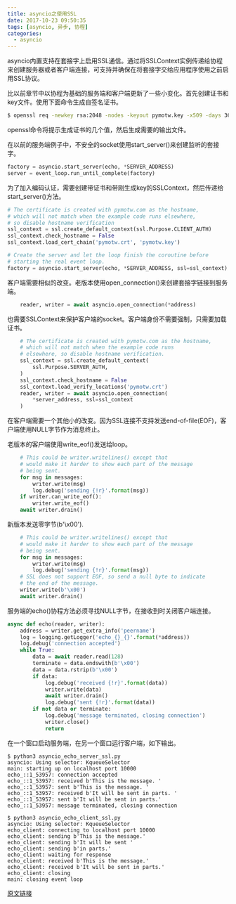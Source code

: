 ```yaml
---
title: asyncio之使用SSL
date: 2017-10-23 09:50:35
tags: [asyncio, 异步, 协程]
categories:
  - asyncio
---
```


asyncio内置支持在套接字上启用SSL通信。通过将SSLContext实例传递给协程来创建服务器或者客户端连接，可支持并确保在将套接字交给应用程序使用之前启用SSL协议。

比以前章节中以协程为基础的服务端和客户端更新了一些小变化。首先创建证书和key文件。使用下面命令生成自签名证书。

```sh
$ openssl req -newkey rsa:2048 -nodes -keyout pymotw.key -x509 -days 365 -out pymotw.crt
```

openssl命令将提示生成证书的几个值，然后生成需要的输出文件。

在以前的服务端例子中，不安全的socket使用start_server()来创建监听的套接字。

```python
factory = asyncio.start_server(echo, *SERVER_ADDRESS)
server = event_loop.run_until_complete(factory)
```

为了加入编码认证，需要创建带证书和带刚生成key的SSLContext，然后传递给start_server()方法。

```python
# The certificate is created with pymotw.com as the hostname,
# which will not match when the example code runs elsewhere,
# so disable hostname verification
ssl_context = ssl.create_default_context(ssl.Purpose.CLIENT_AUTH)
ssl_context.check_hostname = False
ssl_context.load_cert_chain('pymotw.crt', 'pymotw.key')

# Create the server and let the loop finish the coroutine before
# starting the real event loop.
factory = asyncio.start_server(echo, *SERVER_ADDRESS, ssl=ssl_context)
```
客户端需要相似的改变。老版本使用open_connection()来创建套接字链接到服务端。

```python
    reader, writer = await asyncio.open_connection(*address)
```

也需要SSLContext来保护客户端的socket。客户端身份不需要强制，只需要加载证书。

```python
    # The certificate is created with pymotw.com as the hostname,
    # which will not match when the example code runs
    # elsewhere, so disable hostname verification.
    ssl_context = ssl.create_default_context(
        ssl.Purpose.SERVER_AUTH,
    )
    ssl_context.check_hostname = False
    ssl_context.load_verify_locations('pymotw.crt')
    reader, writer = await asyncio.open_connection(
        *server_address, ssl=ssl_context
    )
```

在客户端需要一个其他小的改变。因为SSL连接不支持发送end-of-file(EOF)，客户端使用NULL字节作为消息终止。

老版本的客户端使用write_eof()发送给loop。

```python
    # This could be writer.writelines() except that
    # would make it harder to show each part of the message
    # being sent.
    for msg in messages:
        writer.write(msg)
        log.debug('sending {!r}'.format(msg))
    if writer.can_write_eof():
        writer.write_eof()
    await writer.drain()
```

新版本发送零字节(b'\x00').

```python
    # This could be writer.writelines() except that
    # would make it harder to show each part of the message
    # being sent.
    for msg in messages:
        writer.write(msg)
        log.debug('sending {!r}'.format(msg))
    # SSL does not support EOF, so send a null byte to indicate
    # the end of the message.
    writer.write(b'\x00')
    await writer.drain()
```

服务端的echo()协程方法必须寻找NULL字节，在接收到时关闭客户端连接。

```python
async def echo(reader, writer):
    address = writer.get_extra_info('peername')
    log = logging.getLogger('echo_{}_{}'.format(*address))
    log.debug('connection accepted')
    while True:
        data = await reader.read(128)
        terminate = data.endswith(b'\x00')
        data = data.rstrip(b'\x00')
        if data:
            log.debug('received {!r}'.format(data))
            writer.write(data)
            await writer.drain()
            log.debug('sent {!r}'.format(data))
        if not data or terminate:
            log.debug('message terminated, closing connection')
            writer.close()
            return
```

在一个窗口启动服务端，在另一个窗口运行客户端，如下输出。

```
$ python3 asyncio_echo_server_ssl.py
asyncio: Using selector: KqueueSelector
main: starting up on localhost port 10000
echo_::1_53957: connection accepted
echo_::1_53957: received b'This is the message. '
echo_::1_53957: sent b'This is the message. '
echo_::1_53957: received b'It will be sent in parts. '
echo_::1_53957: sent b'It will be sent in parts.'
echo_::1_53957: message terminated, closing connection

$ python3 asyncio_echo_client_ssl.py
asyncio: Using selector: KqueueSelector
echo_client: connecting to localhost port 10000
echo_client: sending b'This is the message.'
echo_client: sending b'It will be sent '
echo_client: sending b'in parts.'
echo_client: waiting for response
echo_client: received b'This is the message.'
echo_client: received b'It will be sent in parts.'
echo_client: closing
main: closing event loop
```

[原文链接](https://pymotw.com/3/asyncio/ssl.html)

